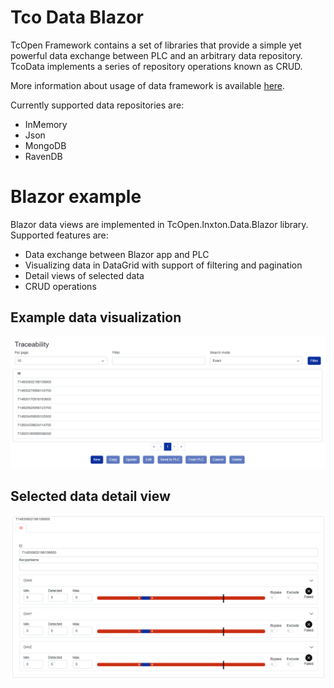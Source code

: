 # Tco Data Blazor

TcOpen Framework contains a set of libraries that provide a simple yet powerful data exchange between PLC and an arbitrary data repository. TcoData implements a series of repository operations known as CRUD.

More information about usage of data framework is available [here](https://docs.tcopengroup.org/articles/TcOpenFramework/TcoData/Introduction.html).

Currently supported data repositories are:

- InMemory
- Json
- MongoDB
- RavenDB

# Blazor example

Blazor data views are implemented in TcOpen.Inxton.Data.Blazor library.
Supported features are:

- Data exchange between Blazor app and PLC
- Visualizing data in DataGrid with support of filtering and pagination
- Detail views of selected data
- CRUD operations

## Example data visualization

![data](Assets/data-blazor.png)

## Selected data detail view

![data](Assets/data-detail.png)
